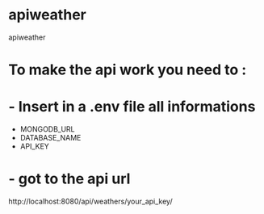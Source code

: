 # apiweather
apiweather

# To make the api work you need to :

# - Insert in a .env file all informations
 - MONGODB_URL
 - DATABASE_NAME
 - API_KEY

# - got to the api url
http://localhost:8080/api/weathers/your_api_key/